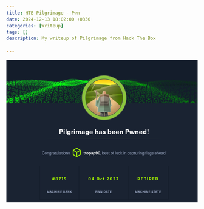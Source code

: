 ```yaml
---
title: HTB Pilgrimage - Pwn
date: 2024-12-13 18:02:00 +0330
categories: [Writeup]
tags: []
description: My writeup of Pilgrimage from Hack The Box

---
```


![](assets/img/pilgrimage_congrats.png)